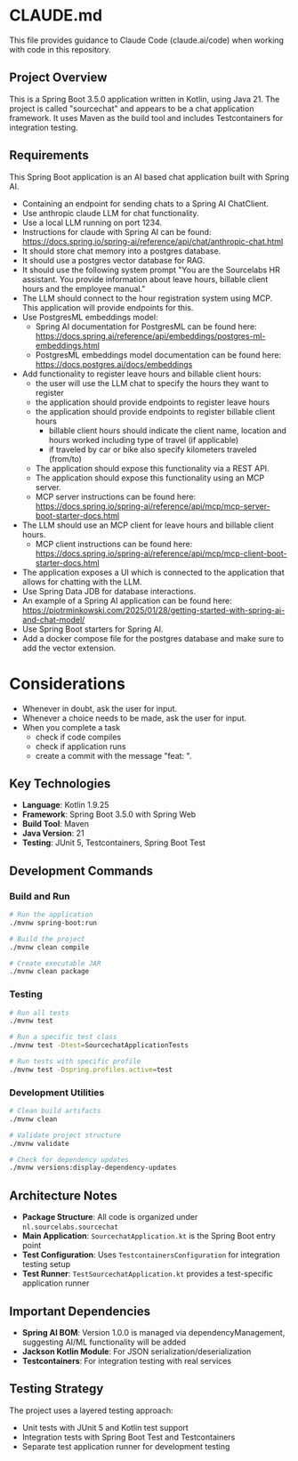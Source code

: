 # CLAUDE.md

This file provides guidance to Claude Code (claude.ai/code) when working with code in this repository.

## Project Overview

This is a Spring Boot 3.5.0 application written in Kotlin, using Java 21. The project is called "sourcechat" and appears to be a chat application framework. It uses Maven as the build tool and includes Testcontainers for integration testing.

## Requirements

This Spring Boot application is an AI based chat application built with Spring AI.

- Containing an endpoint for sending chats to a Spring AI ChatClient. 
- Use anthropic claude LLM for chat functionality.
- Use a local LLM running on port 1234.
- Instructions for claude with Spring AI can be found: https://docs.spring.io/spring-ai/reference/api/chat/anthropic-chat.html
- It should store chat memory into a postgres database.
- It should use a postgres vector database for RAG.
- It should use the following system prompt "You are the Sourcelabs HR assistant. You provide information about leave hours, billable client hours and the employee manual."
- The LLM should connect to the hour registration system using MCP. This application will provide endpoints for this.
- Use PostgresML embeddings model: 
  - Spring AI documentation for PostgresML can be found here: https://docs.spring.ai/reference/api/embeddings/postgres-ml-embeddings.html
  - PostgresML embeddings model documentation can be found here: https://docs.postgres.ai/docs/embeddings
- Add functionality to register leave hours and billable client hours:
  - the user will use the LLM chat to specify the hours they want to register
  - the application should provide endpoints to register leave hours
  - the application should provide endpoints to register billable client hours
    - billable client hours should indicate the client name, location and hours worked including type of travel (if applicable) 
    - if traveled by car or bike also specify kilometers traveled (from/to) 
  - The application should expose this functionality via a REST API.
  - The application should expose this functionality using an MCP server.
  - MCP server instructions can be found here: https://docs.spring.io/spring-ai/reference/api/mcp/mcp-server-boot-starter-docs.html
- The LLM should use an MCP client for leave hours and billable client hours.
  - MCP client instructions can be found here: https://docs.spring.io/spring-ai/reference/api/mcp/mcp-client-boot-starter-docs.html
- The application exposes a UI which is connected to the application that allows for chatting with the LLM. 
- Use Spring Data JDB for database interactions.
- An example of a Spring AI application can be found here: https://piotrminkowski.com/2025/01/28/getting-started-with-spring-ai-and-chat-model/
- Use Spring Boot starters for Spring AI.
- Add a docker compose file for the postgres database and make sure to add the vector extension.

# Considerations

- Whenever in doubt, ask the user for input.
- Whenever a choice needs to be made, ask the user for input.
- When you complete a task 
  - check if code compiles 
  - check if application runs
  - create a commit with the message "feat: <description of the feature>".

## Key Technologies

- **Language**: Kotlin 1.9.25
- **Framework**: Spring Boot 3.5.0 with Spring Web
- **Build Tool**: Maven
- **Java Version**: 21
- **Testing**: JUnit 5, Testcontainers, Spring Boot Test

## Development Commands

### Build and Run
```bash
# Run the application
./mvnw spring-boot:run

# Build the project
./mvnw clean compile

# Create executable JAR
./mvnw clean package
```

### Testing
```bash
# Run all tests
./mvnw test

# Run a specific test class
./mvnw test -Dtest=SourcechatApplicationTests

# Run tests with specific profile
./mvnw test -Dspring.profiles.active=test
```

### Development Utilities
```bash
# Clean build artifacts
./mvnw clean

# Validate project structure
./mvnw validate

# Check for dependency updates
./mvnw versions:display-dependency-updates
```

## Architecture Notes

- **Package Structure**: All code is organized under `nl.sourcelabs.sourcechat`
- **Main Application**: `SourcechatApplication.kt` is the Spring Boot entry point
- **Test Configuration**: Uses `TestcontainersConfiguration` for integration testing setup
- **Test Runner**: `TestSourcechatApplication.kt` provides a test-specific application runner

## Important Dependencies

- **Spring AI BOM**: Version 1.0.0 is managed via dependencyManagement, suggesting AI/ML functionality will be added
- **Jackson Kotlin Module**: For JSON serialization/deserialization
- **Testcontainers**: For integration testing with real services

## Testing Strategy

The project uses a layered testing approach:
- Unit tests with JUnit 5 and Kotlin test support
- Integration tests with Spring Boot Test and Testcontainers
- Separate test application runner for development testing